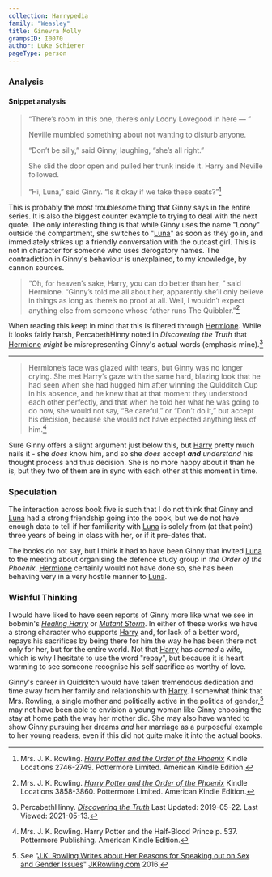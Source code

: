 ```yaml
---
collection: Harrypedia
family: "Weasley"
title: Ginevra Molly
grampsID: I0070
author: Luke Schierer
pageType: person
---
```


### Analysis

#### Snippet analysis

> “There’s room in this one, there’s only Loony Lovegood in here — ”
>
> Neville mumbled something about not wanting to disturb anyone.
>
> “Don’t be silly,” said Ginny, laughing, “she’s all right.”
>
> She slid the door open and pulled her trunk inside it. Harry and Neville
> followed.
>
> “Hi, Luna,” said Ginny. “Is it okay if we take these seats?”[^20210513-3]

This is probably the most troublesome thing that Ginny says in the entire
series. It is also the biggest counter example to trying to deal with the next
quote. The only interesting thing is that while Ginny uses the name "Loony"
outside the compartment, she switches to "[Luna][]" as soon as they go in, and
immediately strikes up a friendly conversation with the outcast girl. This is
not in character for someone who uses derogatory names. The contradiction in
Ginny's behaviour is unexplained, to my knowledge, by cannon sources.

[Luna]: ../../lovegood/luna/

> “Oh, for heaven’s sake, Harry, you can do better than her, ” said Hermione.
> “Ginny’s told me all about her, apparently she’ll only believe in things as
> long as there’s no proof at all. Well, I wouldn’t expect anything else from
> someone whose father runs The Quibbler.”[^20210513-1]

When reading this keep in mind that this is filtered through [Hermione][].
While it looks fairly harsh, PercabethHinny noted in _Discovering the Truth_
that [Hermione][] _might_ be misrepresenting Ginny's actual words (emphasis
mine).[^20210513-2]

[Hermione]: ../../granger/hermione_jean/

[^20210513-3]:
    Mrs. J. K. Rowling.
    _[Harry Potter and the Order of the Phoenix](https://www.librarything.com/work/115/book/225886709)_
    Kindle Locations 2746-2749. Pottermore Limited. American Kindle Edition.

[^20210513-2]:
    PercabethHinny.
    _[Discovering the Truth](https://www.wattpad.com/story/51615824-discovering-the-truth-harry-potter)_
    Last Updated: 2019-05-22. Last Viewed: 2021-05-13.

[^20210513-1]:
    Mrs. J. K. Rowling.
    _[Harry Potter and the Order of the Phoenix](https://www.librarything.com/work/115/book/225886709)_
    Kindle Locations 3858-3860. Pottermore Limited. American Kindle Edition.

---

> Hermione’s face was glazed with tears, but Ginny was no longer crying. She met
> Harry’s gaze with the same hard, blazing look that he had seen when she had
> hugged him after winning the Quidditch Cup in his absence, and he knew that at
> that moment they understood each other perfectly, and that when he told her
> what he was going to do now, she would not say, “Be careful,” or “Don’t do
> it,” but accept his decision, because she would not have expected anything
> less of him.[^211101-3]

Sure Ginny offers a slight argument just below this, but [Harry][] pretty much
nails it - she _does_ know him, and so she _does_ accept _**and**_ _understand_
his thought process and thus decision. She is no more happy about it than he
is, but they two of them are in sync with each other at this moment in time.

[Harry]: /Harrypedia/people/potter/harry_james/

[^211101-3]:
    Mrs. J. K. Rowling.
    Harry Potter and the Half-Blood Prince
    p. 537. Pottermore Publishing. American Kindle Edition.

### Speculation

The interaction across book five is such that I do not think that Ginny and
[Luna][] had a strong friendship going into the book, but we do not have enough
data to tell if her familiarity with [Luna][] is solely from (at that point)
three years of being in class with her, or if it pre-dates that.

The books do not say, but I think it had to have been Ginny that invited
[Luna][] to the meeting about organising the defence study group in _the Order
of the Phoenix_. [Hermione][] certainly would not have done so, she has been
behaving very in a very hostile manner to [Luna][].

### Wishful Thinking

I would have liked to have seen reports of Ginny more like what we see in
bobmin's _[Healing Harry][]_ or _[Mutant Storm][]_. In either of these works
we have a strong character who supports [Harry][] and, for lack of a better
word, repays his sacrifices by being there for him the way he has been there
not only for her, but for the entire world. Not that [Harry][] has _earned_ a
wife, which is why I hesitate to use the word "repay", but because it is heart
warming to see someone recognise his self sacrifice as worthy of love.

Ginny's career in Quidditch would have taken tremendous dedication and time
away from her family and relationship with [Harry][]. I somewhat think that
Mrs. Rowling, a single mother and politically active in the politics of
gender,[^221205-4] may not have been able to envision a young woman like Ginny
choosing the stay at home path the way her mother did. She may also have
wanted to show Ginny pursuing her dreams _and_ her marriage as a purposeful
example to her young readers, even if this did not quite make it into the
actual books.

[Healing Harry]: https://web.archive.org/web/20210921210241/https://bobmin.fanficauthors.net/Healing_Harry/Healing_Harry/
[Mutant Storm]: https://www.fanfiction.net/s/7404056

[^221205-4]: See "[J.K. Rowling Writes about Her Reasons for Speaking out on Sex and Gender Issues][JKRSG]" [JKRowling.com](https://www.jkrowling.com/) 2016.

[JKRSG]: https://www.jkrowling.com/opinions/j-k-rowling-writes-about-her-reasons-for-speaking-out-on-sex-and-gender-issues/
